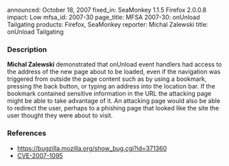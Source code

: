 announced: October 18, 2007
fixed_in: SeaMonkey 1.1.5
          Firefox 2.0.0.8
impact: Low
mfsa_id: 2007-30
page_title: MFSA 2007-30: onUnload Tailgating
products: Firefox, SeaMonkey
reporter: Michal Zalewski
title: onUnload Tailgating

<h3>Description</h3>

<p><strong>Michal Zalewski</strong> demonstrated that onUnload event
handlers had access to the address of the new page about to be loaded,
even if the navigation was triggered from outside the page content
such as by using a bookmark, pressing the back button, or typing an
address into the location bar. If the bookmark contained sensitive
information in the URL the attacking page might be able to take advantage
of it. An attacking page would also be able to redirect the user,
perhaps to a phishing page that looked like the site the user thought
they were about to visit.</p>




<h3>References</h3>

<ul>
  <li><a href="https://bugzilla.mozilla.org/show_bug.cgi?id=371360">
       https://bugzilla.mozilla.org/show_bug.cgi?id=371360</a></li>

  <li><a class="ex-ref" href="http://cve.mitre.org/cgi-bin/cvename.cgi?name=CVE-2007-1095">
       CVE-2007-1095</a></li>

</ul>



